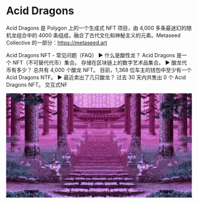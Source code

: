 # Acid Dragons

Acid Dragons 是 Polygon 上的一个生成式 NFT 项目，由 4,000 多条最迷幻的随机龙组合中的 4000 条组成，融合了古代文化和神秘主义的元素。Metaseed Collective 的一部分：https://metaseed.art

Acid Dragons NFT - 常见问题（FAQ）
▶ 什么是酸性龙？
Acid Dragons 是一个 NFT（不可替代代币）集合。 存储在区块链上的数字艺术品集合。
▶ 酸龙代币有多少？
总共有 4,000 个酸龙 NFT。 目前，1,368 位车主的钱包中至少有一个 Acid Dragons NTF。
▶ 最近卖出了几只酸龙？
过去 30 天内共售出 0 个 Acid Dragons NFT。
  交互式NF

![unnamed](unnamed.png)


